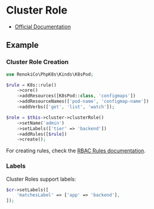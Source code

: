 # Cluster Role

- [Official Documentation](https://kubernetes.io/docs/reference/access-authn-authz/rbac/)

## Example

### Cluster Role Creation

```php
use RenokiCo\PhpK8s\Kinds\K8sPod;

$rule = K8s::rule()
    ->core()
    ->addResources([K8sPod::class, 'configmaps'])
    ->addResourceNames(['pod-name', 'configmap-name'])
    ->addVerbs(['get', 'list', 'watch']);

$role = $this->cluster->clusterRole()
    ->setName('admin')
    ->setLabels(['tier' => 'backend'])
    ->addRules([$rule])
    ->create();
```

For creating rules, check the [RBAC Rules documentation](../instances/Rules.md).

### Labels

Cluster Roles support labels:

```php
$cr->setLabels([
    'matchesLabel' => ['app' => 'backend'],
]);
```

